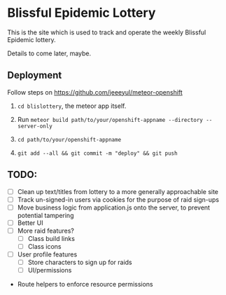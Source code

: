Blissful Epidemic Lottery
=======

This is the site which is used to track and operate the weekly Blissful Epidemic lottery.

Details to come later, maybe.

## Deployment

Follow steps on https://github.com/jeeeyul/meteor-openshift

1. `cd blislottery`, the meteor app itself.

2. Run `meteor build path/to/your/openshift-appname --directory --server-only`

3. `cd path/to/your/openshift-appname`

4. `git add --all && git commit -m "deploy" && git push`

## TODO:

- [ ] Clean up text/titles from lottery to a more generally approachable site
- [ ] Track un-signed-in users via cookies for the purpose of raid sign-ups
- [ ] Move business logic from application.js onto the server, to prevent potential tampering
- [ ] Better UI
- [ ] More raid features?
  - [ ] Class build links
  - [ ] Class icons
- [ ] User profile features
  - [ ] Store characters to sign up for raids
  - [ ] UI/permissions
- Route helpers to enforce resource permissions


